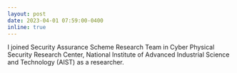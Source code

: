 ```yaml
---
layout: post
date: 2023-04-01 07:59:00-0400
inline: true
---
```


I joined Security Assurance Scheme Research Team in Cyber Physical Security Research Center, National Institute of Advanced Industrial Science and Technology (AIST) as a researcher.